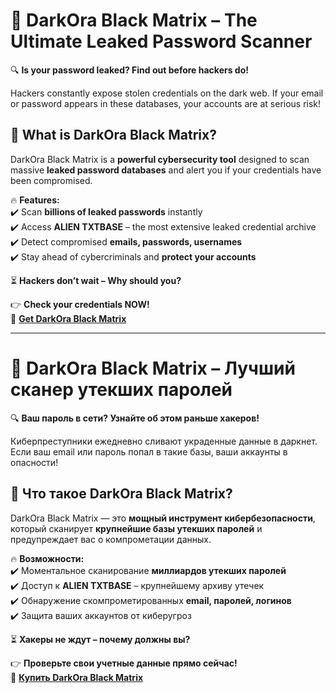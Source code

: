 # 🚀 DarkOra Black Matrix – The Ultimate Leaked Password Scanner  

🔍 **Is your password leaked? Find out before hackers do!**  

Hackers constantly expose stolen credentials on the dark web. If your email or password appears in these databases, your accounts are at serious risk!  

## 🛑 What is DarkOra Black Matrix?  

DarkOra Black Matrix is a **powerful cybersecurity tool** designed to scan massive **leaked password databases** and alert you if your credentials have been compromised.  

🔥 **Features:**  
✔️ Scan **billions of leaked passwords** instantly  
✔️ Access **ALIEN TXTBASE** – the most extensive leaked credential archive  
✔️ Detect compromised **emails, passwords, usernames**  
✔️ Stay ahead of cybercriminals and **protect your accounts**  

⏳ **Hackers don’t wait – Why should you?**  

👉 **Check your credentials NOW!**  
🔗 **[Get DarkOra Black Matrix](https://darkora.net/tools/darkora-black-matrix/)**  

---

# 🚀 DarkOra Black Matrix – Лучший сканер утекших паролей  

🔍 **Ваш пароль в сети? Узнайте об этом раньше хакеров!**  

Киберпреступники ежедневно сливают украденные данные в даркнет. Если ваш email или пароль попал в такие базы, ваши аккаунты в опасности!  

## 🛑 Что такое DarkOra Black Matrix?  

DarkOra Black Matrix — это **мощный инструмент кибербезопасности**, который сканирует **крупнейшие базы утекших паролей** и предупреждает вас о компрометации данных.  

🔥 **Возможности:**  
✔️ Моментальное сканирование **миллиардов утекших паролей**  
✔️ Доступ к **ALIEN TXTBASE** – крупнейшему архиву утечек  
✔️ Обнаружение скомпрометированных **email, паролей, логинов**  
✔️ Защита ваших аккаунтов от киберугроз  

⏳ **Хакеры не ждут – почему должны вы?**  

👉 **Проверьте свои учетные данные прямо сейчас!**  
🔗 **[Купить DarkOra Black Matrix](https://darkora.net/tools/darkora-black-matrix/)**  
